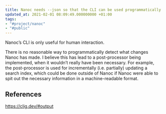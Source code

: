 ```yaml
---
title: Nanoc needs --json so that the CLI can be used programmatically
updated_at: 2021-02-01 08:09:49.000000000 +01:00
tags:
- "#project/nanoc"
- "#public"
---
```



Nanoc’s CLI is only useful for human interaction.

There is no reasonable way to programmatically detect what changes Nanoc has made. I believe this has lead to a post-processor being implemented, when it wouldn’t really have been necessary. For example, the post-processor is used for incrementally (i.e. partially) updating a search index, which could be done outside of Nanoc if Nanoc were able to spit out the necessary information in a machine-readable format.

## References
https://clig.dev/#output